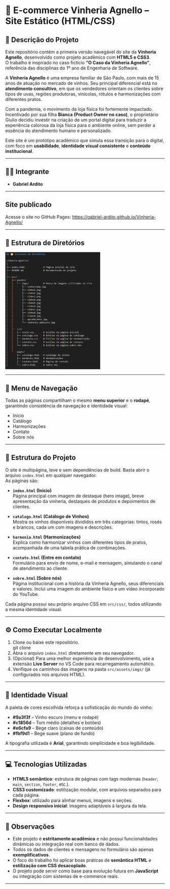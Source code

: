 # 🍷 E-commerce Vinheria Agnello – Site Estático (HTML/CSS)

## 📖 Descrição do Projeto
Este repositório contém a primeira versão navegável do site da **Vinheria Agnello**, desenvolvido como projeto acadêmico com **HTML5 e CSS3**.  
O trabalho é inspirado no caso fictício **“O Caso da Vinheria Agnello”**, referência das disciplinas do 1º ano de Engenharia de Software.

A **Vinheria Agnello** é uma empresa familiar de São Paulo, com mais de 15 anos de atuação no mercado de vinhos. Seu principal diferencial está no **atendimento consultivo**, em que os vendedores orientam os clientes sobre tipos de uvas, regiões produtoras, vinícolas, rótulos e harmonizações com diferentes pratos.  

Com a pandemia, o movimento da loja física foi fortemente impactado. Incentivado por sua filha **Bianca (Product Owner no caso)**, o proprietário Giulio decidiu investir na criação de um portal digital para traduzir a experiência calorosa da loja física para o ambiente online, sem perder a essência do atendimento humano e personalizado.  

Este site é um protótipo acadêmico que simula essa transição para o digital, com foco em **usabilidade**, **identidade visual consistente** e **conteúdo institucional**.

---

## 👨‍💻 Integrante
- **Gabriel Ardito**

---

## Site publicado
Acesse o site no GitHub Pages: https://gabriel-ardito.github.io/Vinheria-Agnello/

---

## 📂 Estrutura de Diretórios
<img src="src/assets/imgs/estrutura.png" alt="Estrutura Diretório" width="300">

---

## 🧭 Menu de Navegação
Todas as páginas compartilham o mesmo **menu superior** e o **rodapé**, garantindo consistência de navegação e identidade visual:
- Início
- Catálogo
- Harmonizações
- Contato
- Sobre nós

---

## 📂 Estrutura do Projeto
O site é multipágina, leve e sem dependências de build. Basta abrir o arquivo `index.html` em qualquer navegador.  
As páginas são:

- **`index.html` (Início)**  
  Página principal com imagem de destaque (hero image), breve apresentação da vinheria, destaques de produtos e depoimentos de clientes.

- **`catalogo.html` (Catálogo de Vinhos)**  
  Mostra os vinhos disponíveis divididos em três categorias: tintos, rosés e brancos, cada um com imagens e descrições.

- **`harmonia.html` (Harmonizações)**  
  Explica como harmonizar vinhos com diferentes tipos de pratos, acompanhada de uma tabela prática de combinações.

- **`contato.html` (Entre em contato)**  
  Formulário para envio de nome, e-mail e mensagem, simulando o canal de atendimento ao cliente.

- **`sobre.html` (Sobre nós)**  
  Página institucional com a história da Vinheria Agnello, seus diferenciais e valores. Inclui uma imagem do ambiente físico e um vídeo incorporado do YouTube.

Cada página possui seu próprio arquivo CSS em `src/css/`, todos utilizando a mesma identidade visual.

---

## ⚙️ Como Executar Localmente
1. Clone ou baixe este repositório.  
   git clone <url-do-repositorio>
2. Abra o arquivo `index.html` diretamente em seu navegador.  
3. (Opcional) Para uma melhor experiência de desenvolvimento, use a extensão **Live Server** no VS Code para recarregamento automático.  
4. Verifique os caminhos das imagens na pasta `src/assets/imgs/` (já configurados nos arquivos HTML).

---

## 🎨 Identidade Visual
A paleta de cores escolhida reforça a sofisticação do mundo do vinho:  
- **#9a3f3f** – Vinho escuro (menu e rodapé)  
- **#c1856d** – Tom médio (detalhes e botões)  
- **#e6cfa9** – Bege claro (caixas de conteúdo)  
- **#fbf9d1** – Bege suave (plano de fundo)  

A tipografia utilizada é **Arial**, garantindo simplicidade e boa legibilidade.

---

## 💻 Tecnologias Utilizadas
- **HTML5 semântico**: estrutura de páginas com tags modernas (`header`, `main`, `section`, `footer`, etc.).  
- **CSS3 customizado**: estilização modular, com arquivos separados para cada página.  
- **Flexbox**: utilizado para alinhar menus, imagens e seções.  
- **Design responsivo inicial**: imagens adaptáveis à largura da tela.  

---

## 📌 Observações
- Este projeto é **estritamente acadêmico** e não possui funcionalidades dinâmicas ou integração real com banco de dados.  
- Todos os dados de clientes e mensagens no formulário são apenas **exemplificativos**.  
- O foco do trabalho foi aplicar boas práticas de **semântica HTML** e **estilização com CSS desacoplado**.  
- O projeto pode servir como base para evolução futura em **JavaScript** ou integração com sistemas de e-commerce reais.

---
